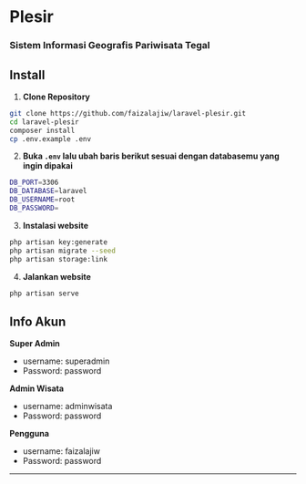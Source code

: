 # Plesir
### Sistem Informasi Geografis Pariwisata Tegal

## Install


1. **Clone Repository**

```bash
git clone https://github.com/faizalajiw/laravel-plesir.git
cd laravel-plesir
composer install
cp .env.example .env
```

2. **Buka `.env` lalu ubah baris berikut sesuai dengan databasemu yang ingin dipakai**

```bash
DB_PORT=3306
DB_DATABASE=laravel
DB_USERNAME=root
DB_PASSWORD=
```

3. **Instalasi website**

```bash
php artisan key:generate
php artisan migrate --seed
php artisan storage:link
```

4. **Jalankan website**

```bash
php artisan serve
```
## Info Akun

**Super Admin**

-   username: superadmin
-   Password: password

**Admin Wisata**

-   username: adminwisata
-   Password: password

**Pengguna**

-   username: faizalajiw
-   Password: password

---